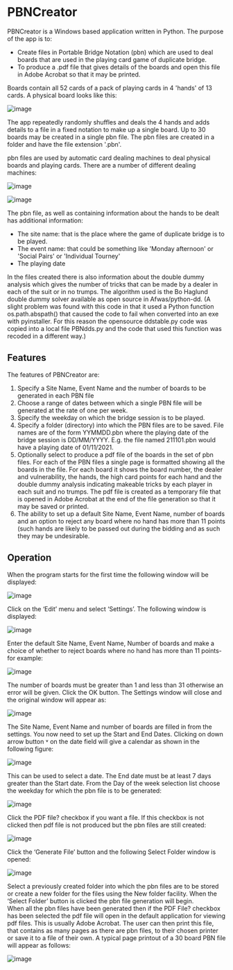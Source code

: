 # PBNCreator
PBNCreator is a Windows based application written in Python.
The purpose of the app is to:
- Create files in Portable Bridge Notation (pbn) which are used to deal boards that are used in the playing card game of duplicate bridge.
- To produce a .pdf file that gives details of the boards and open this file in Adobe Acrobat so that it may be printed.

Boards contain all 52 cards of a pack of playing cards in 4 'hands' of 13 cards. A physical board looks like this:

![image](https://user-images.githubusercontent.com/93732783/142861642-13919e7b-91b9-4312-881e-d521fe2f93de.png)

The app repeatedly randomly shuffles and deals the 4 hands and adds details to a file in a fixed notation to make up a single board.
Up to 30 boards may be created in a single pbn file.
The pbn files are created in a folder and have the file extension '.pbn'.

pbn files are used by automatic card dealing machines to deal physical boards and playing cards.  There are a number of different dealing machines:

![image](https://user-images.githubusercontent.com/93732783/142860123-12acc832-2839-4477-8d41-b2257a661bc0.png)

![image](https://user-images.githubusercontent.com/93732783/142861223-381224f9-b64b-4412-8573-5e10002a0f3d.png)

The pbn file, as well as containing information about the hands to be dealt has additional information:

- The site name: that is the place where the game of duplicate bridge is to be played.
- The event name: that could be something like 'Monday afternoon' or 'Social Pairs' or 'Individual Tourney'
- The playing date

In the files created there is also information about the double dummy analysis which gives the number of tricks that can be made by a dealer in each of the suit or in no trumps.  The algorithm used is the Bo Haglund double dummy solver available as open source in Afwas/python-dd.   (A slight problem was found with this code in that it used a Python function os.path.abspath() that caused the code to fail when converted into an exe with pyinstaller.  For this reason the opensource ddstable.py code was copied into a local file PBNdds.py and the code that used this function was recoded in a different way.)


## Features
The features of PBNCreator are:
1. Specify a Site Name, Event Name and the number of boards to be generated in each PBN file
2. Choose a range of dates between which a single PBN file will be generated at the rate of one per week.
3. Specify the weekday on which the bridge session is to be played.
4. Specify a folder (directory) into which the PBN files are to be saved.  File names are of the form YYMMDD.pbn where the playing date of the bridge session is DD/MM/YYYY.  E.g. the file named  211101.pbn would have a playing date of 01/11/2021.
4. Optionally select to produce a pdf file of the boards in the set of pbn files.  For each of the PBN files a single page is formatted showing all the boards in the file. For each board it shows the board number, the dealer and vulnerability, the hands, the high card points for each hand and the double dummy analysis indicating makeable tricks by each player in each suit and no trumps.  The pdf file is created as a temporary file that is opened in Adobe Acrobat at the end of the file generation so that it may be saved or printed.
5. The ability to set up a default Site Name, Event Name, number of boards and an option to reject any board where no hand has more than 11 points (such hands are likely to be passed out during the bidding and as such they may be undesirable.

## Operation
When the program starts  for the first time the following window will be displayed:

![image](https://user-images.githubusercontent.com/93732783/143018989-c41dd117-ab77-4a1c-9382-85d6563f438d.png)

Click on the ‘Edit’ menu and select ‘Settings’.  The following window is displayed:

![image](https://user-images.githubusercontent.com/93732783/143019129-60e65301-6a93-44ba-87c3-ea249538c599.png)


Enter the default Site Name, Event Name, Number of boards and make a choice of whether to reject boards where no hand has more than 11 points- for example:

![image](https://user-images.githubusercontent.com/93732783/143019221-3e6cde9b-8c52-464b-a208-b666fee3fbfd.png)

The number of boards must be greater than 1 and less than 31 otherwise an error will be given.
Click the OK button. The Settings window will close and the original window will appear as:

![image](https://user-images.githubusercontent.com/93732783/143019285-9dab104f-669a-4a4d-91e6-f0ccbd831fd8.png)


The Site Name, Event Name and number of boards are filled in from the settings.
You now need to set up the Start and End Dates.  Clicking on down arrow button ˅ on the date field will give a calendar as shown in the following figure:

![image](https://user-images.githubusercontent.com/93732783/143020105-0cc805f4-d5be-49a9-9747-b8bd6927b06e.png)


This can be used to select a date.  The End date must be at least 7 days greater than the Start date.
From the Day of the week selection list choose the weekday for which the pbn file is to be generated:

![image](https://user-images.githubusercontent.com/93732783/143020226-dca46440-a141-4c7e-8fc1-94f65cf43fba.png)


Click the PDF file? checkbox if you want a file.  If this checkbox is not clicked then pdf file is not produced but the pbn files are still created:

![image](https://user-images.githubusercontent.com/93732783/143020387-a686a9db-5793-46bc-ac6a-a99720597096.png)

Click the ‘Generate File’ button and the following Select Folder window is opened:

![image](https://user-images.githubusercontent.com/93732783/143020512-fb048e69-b56a-4e83-80b3-770e90cea355.png)


Select a previously created folder into which the pbn files are to be stored or create a new folder for the files using the New folder facility. When the ‘Select Folder’ button is clicked the pbn file generation will begin.  
When all the pbn files have been generated  then if the PDF File?  checkbox  has been selected the pdf file will open in the default application for viewing pdf files. This is usually Adobe Acrobat.  The user can then print this file, that contains as many pages as there are pbn files, to their chosen printer or save it to a file of their own. 
A typical page printout of a 30 board PBN file will appear as follows:

![image](https://user-images.githubusercontent.com/93732783/143021457-09d61d3d-d303-4567-b956-aca2e289bf7a.png)




